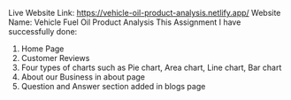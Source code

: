 Live Website Link: https://vehicle-oil-product-analysis.netlify.app/
Website Name: Vehicle Fuel Oil Product Analysis
This Assignment I have successfully done:

1. Home Page
2. Customer Reviews
3. Four types of charts such as Pie chart, Area chart, Line chart, Bar chart
4. About our Business in about page
5. Question and Answer section added in blogs page
